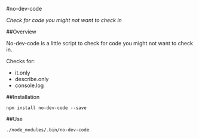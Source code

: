 #no-dev-code

_Check for code you might not want to check in_

##Overview

No-dev-code is a little script to check for code you might not want to check in. 

Checks for:

* it.only
* describe.only
* console.log

##Installation

`npm install no-dev-code --save`

##Use

```bash
./node_modules/.bin/no-dev-code
```
